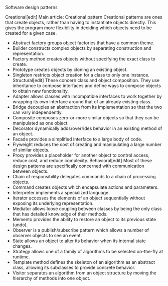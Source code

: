 Software design patterns

Creational[edit]
Main article: Creational pattern
Creational patterns are ones that create objects, rather than having to instantiate objects directly. This gives the program more flexibility in deciding which objects need to be created for a given case.
* Abstract factory groups object factories that have a common theme.
* Builder constructs complex objects by separating construction and representation.
* Factory method creates objects without specifying the exact class to create.
* Prototype creates objects by cloning an existing object.
* Singleton restricts object creation for a class to only one instance.
Structural[edit]
These concern class and object composition. They use inheritance to compose interfaces and define ways to compose objects to obtain new functionality.
* Adapter allows classes with incompatible interfaces to work together by wrapping its own interface around that of an already existing class.
* Bridge decouples an abstraction from its implementation so that the two can vary independently.
* Composite composes zero-or-more similar objects so that they can be manipulated as one object.
* Decorator dynamically adds/overrides behavior in an existing method of an object.
* Facade provides a simplified interface to a large body of code.
* Flyweight reduces the cost of creating and manipulating a large number of similar objects.
* Proxy provides a placeholder for another object to control access, reduce cost, and reduce complexity.
Behavioral[edit]
Most of these design patterns are specifically concerned with communication between objects.
* Chain of responsibility delegates commands to a chain of processing objects.
* Command creates objects which encapsulate actions and parameters.
* Interpreter implements a specialized language.
* Iterator accesses the elements of an object sequentially without exposing its underlying representation.
* Mediator allows loose coupling between classes by being the only class that has detailed knowledge of their methods.
* Memento provides the ability to restore an object to its previous state (undo).
* Observer is a publish/subscribe pattern which allows a number of observer objects to see an event.
* State allows an object to alter its behavior when its internal state changes.
* Strategy allows one of a family of algorithms to be selected on-the-fly at runtime.
* Template method defines the skeleton of an algorithm as an abstract class, allowing its subclasses to provide concrete behavior.
* Visitor separates an algorithm from an object structure by moving the hierarchy of methods into one object.
